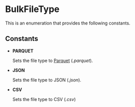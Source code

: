 # BulkFileType

This is an enumeration that provides the following constants.

## Constants

- **PARQUET**

    Sets the file type to [Parquet](https://parquet.apache.org/) (*.parquet*).

- **JSON**

    Sets the file type to JSON (*.json*).

- **CSV**

    Sets the file type to CSV (*.csv*)